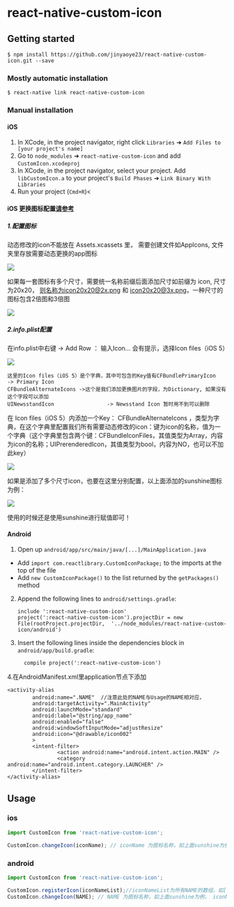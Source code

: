 # react-native-custom-icon

## Getting started

`$ npm install https://github.com/jinyaoye23/react-native-custom-icon.git --save`

### Mostly automatic installation

`$ react-native link react-native-custom-icon`

### Manual installation


#### iOS

1. In XCode, in the project navigator, right click `Libraries` ➜ `Add Files to [your project's name]`
2. Go to `node_modules` ➜ `react-native-custom-icon` and add `CustomIcon.xcodeproj`
3. In XCode, in the project navigator, select your project. Add `libCustomIcon.a` to your project's `Build Phases` ➜ `Link Binary With Libraries`
4. Run your project (`Cmd+R`)<

#### iOS 更换图标配置[请参考](https://juejin.im/post/59395f9761ff4b006c6c204e)
##### 1.配置图标

动态修改的icon不能放在 Assets.xcassets 里， 需要创建文件如AppIcons, 文件夹里存放需要动态更换的app图标

![](https://upload-images.jianshu.io/upload_images/1928848-d47b7b71d7f512e0.png?imageMogr2/auto-orient/strip%7CimageView2/2/w/518/format/webp)

如果每一套图标有多个尺寸，需要统一名称前缀后面添加尺寸如前缀为 icon, 尺寸为20x20， 则名称为icon20x20@2x.png 和 icon20x20@3x.png，一种尺寸的图标包含2倍图和3倍图

![](https://upload-images.jianshu.io/upload_images/1928848-ab1ad81c5c35f0a0.png?imageMogr2/auto-orient/strip%7CimageView2/2/w/508/format/webp)


##### 2.info.plist配置

在info.plist中右键 -> Add Row ：
输入Icon... 会有提示，选择Icon files（iOS 5）

![](https://upload-images.jianshu.io/upload_images/1928848-b37a04e25da7aada.png?imageMogr2/auto-orient/strip%7CimageView2/2/w/636/format/webp)

```
这里的Icon files（iOS 5）是个字典，其中可包含的Key值有CFBundlePrimaryIcon         -> Primary Icon
CFBundleAlternateIcons ->这个是我们添加更换图片的字段，为Dictionary, 如果没有这个字段可以添加
UINewsstandIcon                 -> Newsstand Icon 暂时用不到可以删除

```
在 Icon files（iOS 5）内添加一个Key： CFBundleAlternateIcons ，类型为字典，在这个字典里配置我们所有需要动态修改的icon：键为icon的名称，值为一个字典（这个字典里包含两个键：CFBundleIconFiles，其值类型为Array，内容为icon的名称；UIPrerenderedIcon，其值类型为bool，内容为NO，也可以不加此key）

![](https://upload-images.jianshu.io/upload_images/1928848-e4285bb504e5f038.png?imageMogr2/auto-orient/strip%7CimageView2/2/w/1000/format/webp)

如果是添加了多个尺寸icon，也要在这里分别配置，以上面添加的sunshine图标为例：

![](https://upload-images.jianshu.io/upload_images/1928848-4bf57f3332d765f6.png?imageMogr2/auto-orient/strip%7CimageView2/2/w/1000/format/webp)

使用的时候还是使用sunshine进行赋值即可！


#### Android

1. Open up `android/app/src/main/java/[...]/MainApplication.java`
  - Add `import com.reactlibrary.CustomIconPackage;` to the imports at the top of the file
  - Add `new CustomIconPackage()` to the list returned by the `getPackages()` method
2. Append the following lines to `android/settings.gradle`:
  	```
  	include ':react-native-custom-icon'
  	project(':react-native-custom-icon').projectDir = new File(rootProject.projectDir, 	'../node_modules/react-native-custom-icon/android')
  	```
3. Insert the following lines inside the dependencies block in `android/app/build.gradle`:
  	```
      compile project(':react-native-custom-icon')
  	```
4.在AndroidManifest.xml里application节点下添加
```
<activity-alias
        android:name=".NAME"  //注意此处的NAME与Usage的NAME相对应，
        android:targetActivity=".MainActivity"
        android:launchMode="standard"
        android:label="@string/app_name"
        android:enabled="false"
        android:windowSoftInputMode="adjustResize"
        android:icon="@drawable/icon002"
        >
        <intent-filter>
                <action android:name="android.intent.action.MAIN" />
                <category android:name="android.intent.category.LAUNCHER" />
        </intent-filter>
</activity-alias>
```
## Usage
### ios
```javascript
import CustomIcon from 'react-native-custom-icon';

CustomIcon.changeIcon(iconName); // iconName 为图标名称，如上面sunshine为例， iconName就是sunshine
```

### android
```javascript
import CustomIcon from 'react-native-custom-icon';

CustomIcon.registerIcon(iconNameList);//iconNameList为所有NAME的数组，如['001','002']，（不需要传默认图标）
CustomIcon.changeIcon(NAME); // NAME 为图标名称，如上面sunshine为例， iconName就是sunshine
```
